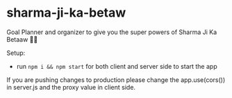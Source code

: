 # sharma-ji-ka-betaw

Goal Planner and organizer to give you the super powers of Sharma Ji Ka Betaaw 🏋️‍♂️

Setup:

- run `npm i && npm start` for both client and server side to start the app

If you are pushing changes to production please change the app.use(cors()) in server.js and the proxy value in client side.
